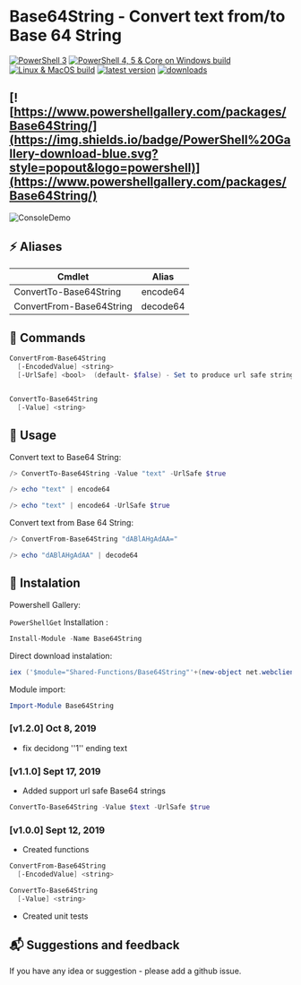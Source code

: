 # Base64String - Convert text from/to Base 64 String

[![PowerShell 3](https://dev.azure.com/Stadub-Gh/PowershellScripts/_apis/build/status/SharedFunctions?branchName=master)](https://dev.azure.com/Stadub-Gh/PowershellScripts/_build/latest?definitionId=6&branchName=master)
[![PowerShell 4, 5 & Core on Windows build](https://ci.appveyor.com/api/projects/status/7nunpf138bmp7ogf/branch/master?svg=true)](https://ci.appveyor.com/project/stadub/powershellscripts-v9ncj/branch/master)
[![Linux & MacOS build](https://img.shields.io/travis/stadub/PowershellScripts/master.svg?label=linux/macos+build)](https://travis-ci.org/stadub/PowershellScripts)
[![latest version](https://img.shields.io/powershellgallery/v/Base64String.svg?label=latest+version)](https://www.powershellgallery.com/packages/Base64String/)
[![downloads](https://img.shields.io/powershellgallery/dt/Base64String.svg?label=downloads)](https://www.powershellgallery.com/packages/Base64String)
<!-- [Documentation](https://powershellscripts.readthedocs.io/en/latest/) -->
[![https://www.powershellgallery.com/packages/Base64String/](https://img.shields.io/badge/PowerShell%20Gallery-download-blue.svg?style=popout&logo=powershell)](https://www.powershellgallery.com/packages/Base64String/)
---------------------

![ConsoleDemo](https://github.com/stadub/PowershellScripts/raw/master/Shared-Functions/Base64String/Assets/demo.gif)

## ⚡ Aliases

| Cmdlet           | Alias |
| -----------------|:-----:|
| ConvertTo-Base64String   | encode64   |
| ConvertFrom-Base64String | decode64   |

## 📘 Commands

```powershell
ConvertFrom-Base64String
  [-EncodedValue] <string>
  [-UrlSafe] <bool>  (default- $false) - Set to produce url safe string


ConvertTo-Base64String
  [-Value] <string>

```

## 📃 Usage

Convert text to Base64 String:

```powershell
/> ConvertTo-Base64String -Value "text" -UrlSafe $true
```

```powershell
/> echo "text" | encode64
```

```powershell
/> echo "text" | encode64 -UrlSafe $true
```

Convert text from Base 64 String:

```powershell
/> ConvertFrom-Base64String "dABlAHgAdAA="
```

```powershell
/> echo "dABlAHgAdAA" | decode64
```

## 🔨 Instalation

Powershell Gallery:

`PowerShellGet` Installation :

```powershell
Install-Module -Name Base64String
```

Direct download instalation:

```powershell
iex ('$module="Shared-Functions/Base64String"'+(new-object net.webclient).DownloadString('https://raw.githubusercontent.com/stadub/PowershellScripts/master/install.ps1'))
```

Module import:

```powershell
Import-Module Base64String
```

### [v1.2.0] Oct 8, 2019

* fix decidong ''1'' ending text

### [v1.1.0] Sept 17, 2019

* Added support url safe Base64 strings

```powershell
ConvertTo-Base64String -Value $text -UrlSafe $true
```

### [v1.0.0] Sept 12, 2019

* Created functions

```powershell
ConvertFrom-Base64String
  [-EncodedValue] <string>

ConvertTo-Base64String
  [-Value] <string>

```

* Created unit tests

## 📬 Suggestions and feedback

If you have any idea or suggestion - please add a github issue.

